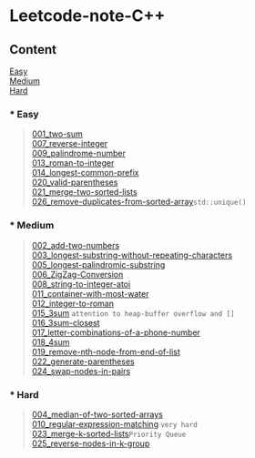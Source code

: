 Leetcode-note-C++
===

Content
---

[Easy](#easy)  
[Medium](#medium)  
[Hard](#hard)  

### * Easy
>[001_two-sum](https://github.com/github2mon/Leetcode-note-cpp/blob/master/001_two-sum.cpp)  
>[007_reverse-integer](https://github.com/github2mon/Leetcode-note-cpp/blob/master/007_reverse-integer.cpp)  
>[009_palindrome-number](https://github.com/github2mon/Leetcode-note-cpp/blob/master/009_palindrome-number.cpp)  
>[013_roman-to-integer](https://github.com/github2mon/Leetcode-note-cpp/blob/master/013_roman-to-integer.cpp)  
>[014_longest-common-prefix](https://github.com/github2mon/Leetcode-note-cpp/blob/master/014_longest-common-prefix.cpp)  
>[020_valid-parentheses](https://github.com/github2mon/Leetcode-note-cpp/blob/master/020_valid-parentheses.cpp)  
>[021_merge-two-sorted-lists](https://github.com/github2mon/Leetcode-note-cpp/blob/master/021_merge-two-sorted-lists.cpp)  
>[026_remove-duplicates-from-sorted-array](https://github.com/github2mon/Leetcode-note-cpp/blob/master/026_remove-duplicates-from-sorted-array.cpp)`std::unique()`  

### * Medium  
>[002_add-two-numbers](https://github.com/github2mon/Leetcode-note-cpp/blob/master/002_add-two-numbers.cpp)  
>[003_longest-substring-without-repeating-characters](https://github.com/github2mon/Leetcode-note-cpp/blob/master/003_longest-substring-without-repeating-characters.cpp)  
>[005_longest-palindromic-substring](https://github.com/github2mon/Leetcode-note-cpp/blob/master/005_longest-palindromic-substring.cpp)  
>[006_ZigZag-Conversion](https://github.com/github2mon/Leetcode-note-cpp/blob/master/006_ZigZag-Conversion.cpp)  
>[008_string-to-integer-atoi](https://github.com/github2mon/Leetcode-note-cpp/blob/master/008_string-to-integer-atoi.cpp)  
>[011_container-with-most-water](https://github.com/github2mon/Leetcode-note-cpp/blob/master/011_container-with-most-water.cpp)  
>[012_integer-to-roman](https://github.com/github2mon/Leetcode-note-cpp/blob/master/012_integer-to-roman.cpp)  
>[015_3sum](https://github.com/github2mon/Leetcode-note-cpp/blob/master/015_3sum.cpp)  `attention to heap-buffer overflow and []`  
>[016_3sum-closest](https://github.com/github2mon/Leetcode-note-cpp/blob/master/016_3sum-closest.cpp)  
>[017_letter-combinations-of-a-phone-number](https://github.com/github2mon/Leetcode-note-cpp/blob/master/017_letter-combinations-of-a-phone-number.cpp)  
>[018_4sum](https://github.com/github2mon/Leetcode-note-cpp/blob/master/018_4sum.cpp)  
>[019_remove-nth-node-from-end-of-list](https://github.com/github2mon/Leetcode-note-cpp/blob/master/019_remove-nth-node-from-end-of-list.cpp)  
>[022_generate-parentheses](https://github.com/github2mon/Leetcode-note-cpp/blob/master/022_generate-parentheses.cpp)  
>[024_swap-nodes-in-pairs](https://github.com/github2mon/Leetcode-note-cpp/blob/master/024_swap-nodes-in-pairs.cpp)  

### * Hard  
>[004_median-of-two-sorted-arrays](https://github.com/github2mon/Leetcode-note-cpp/blob/master/004_median-of-two-sorted-arrays.cpp)  
>[010_regular-expression-matching](https://github.com/github2mon/Leetcode-note-cpp/blob/master/010_regular-expression-matching.cpp)  `very hard`  
>[023_merge-k-sorted-lists](https://github.com/github2mon/Leetcode-note-cpp/blob/master/023_merge-k-sorted-lists.cpp)`Priority Queue`  
>[025_reverse-nodes-in-k-group](https://github.com/github2mon/Leetcode-note-cpp/blob/master/025_reverse-nodes-in-k-group.cpp)  
